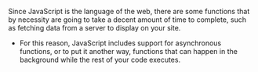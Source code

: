 Since JavaScript is the language of the web, there are some functions that by necessity are going to take a decent amount of time to complete, such as fetching data from a server to display on your site. 
- For this reason, JavaScript includes support for asynchronous functions, or to put it another way, functions that can happen in the background while the rest of your code executes.
